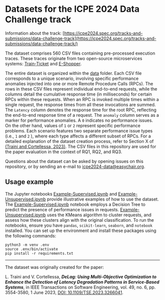# Datasets for the ICPE 2024 Data Challenge track

Information about the track:
[https://icpe2024.spec.org/tracks-and-submissions/data-challenge-track](https://icpe2024.spec.org/tracks-and-submissions/data-challenge-track/)

The dataset comprises 560 CSV files containing pre-processed execution traces.  These traces originate from two  open-source microservices systems: [Train-Ticket](https://github.com/FudanSELab/train-ticket) and [E-Shopper](https://github.com/SEALABQualityGroup/E-Shopper).


The entire dataset is organized within the [data](data) folder. Each CSV file corresponds to a unique scenario, involving specific performance anomalies injected into one or more Remote Procedure Calls (RPCs). The rows in these CSV files represent individual end-to-end requests, while the columns detail the cumulative response time (in milliseconds) for certain RPCs within these requests. When an RPC is invoked multiple times within a single request, the response times from all these invocations are summed.
The `Latency` column denotes the response time for the root RPC, reflecting the end-to-end response time of a request.
The `anomaly` column serves as a marker for performance anomalies. A `0` indicates no performance issues. On the other hand, values of `1` or `2` represent specific performance problems. Each scenario features two separate performance issue types (i.e., `1` and `2` ),  where each type affects a different subset of RPCs.
For a detailed explanation of the dataset creation process, refer to Section X of [(Traini and Cortellessa, 2023)](https://doi.org/10.1109/TSE.2023.3266041).
The CSV files in this repository are used for the paper evaluation in the context of RQ1, RQ2, and RQ3.

Questions about the dataset can be asked by opening issues on this repository, or by sending an e-mail to icpe2024-data@easychair.org.

## Usage example

The Jupyter notebooks [Example-Supervised.ipynb](Example-Supervised.ipynb) and [Example-Unsupervised.ipynb](Example-Unsupervised.ipynb) provide illustrative examples of how to use the dataset.
The [Example-Supervised.ipynb](Example-Supervised.ipynb) notebook employs a Decision Tree to predict the presence of performance issues in requests. [Example-Unsupervised.ipynb](Example-Unsupervised.ipynb) uses the KMeans algorithm to cluster requests, and assess how these clusters align with the original classification.
To run the notebooks, ensure you have `pandas`, `scikit-learn`, `seaborn`, and `notebook` installed. You can set up the environment and install these packages using the following commands:
```
python3 -m venv .env
source .env/bin/activate
pip install -r requirements.txt
```

---

The dataset was originally created for the paper:

L. Traini and V. Cortellessa, ***DeLag: Using Multi-Objective Optimization to Enhance the Detection of Latency Degradation Patterns in Service-Based Systems***, in IEEE Transactions on Software Engineering, vol. 49, no. 6, pp. 3554-3580, 1 June 2023, [DOI: 10.1109/TSE.2023.3266041](https://doi.org/10.1109/TSE.2023.3266041).
